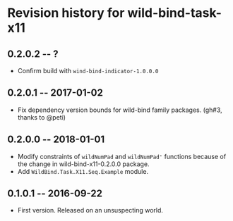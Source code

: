 # Revision history for wild-bind-task-x11

## 0.2.0.2  -- ?

* Confirm build with `wind-bind-indicator-1.0.0.0`

## 0.2.0.1  -- 2017-01-02

* Fix dependency version bounds for wild-bind family packages.
  (gh#3, thanks to @peti)


## 0.2.0.0  -- 2018-01-01

* Modify constraints of `wildNumPad` and `wildNumPad'` functions
  because of the change in wild-bind-x11-0.2.0.0 package.
* Add `WildBind.Task.X11.Seq.Example` module.


## 0.1.0.1  -- 2016-09-22

* First version. Released on an unsuspecting world.
